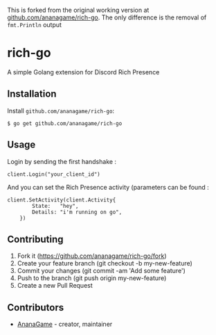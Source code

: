 This is forked from the original working version at [github.com/ananagame/rich-go](github.com/ananagame/rich-go).
The only difference is the removal of `fmt.Println` output


# rich-go

A simple Golang extension for Discord Rich Presence

## Installation

Install `github.com/ananagame/rich-go`:

```
$ go get github.com/ananagame/rich-go
```

## Usage

Login by sending the first handshake :
```crystal
client.Login("your_client_id")
```

And you can set the Rich Presence activity (parameters can be found :
```crystal
client.SetActivity(client.Activity{
		State:   "hey",
		Details: "i'm running on go",
	})
```

## Contributing

1. Fork it (https://github.com/ananagame/rich-go/fork)
2. Create your feature branch (git checkout -b my-new-feature)
3. Commit your changes (git commit -am 'Add some feature')
4. Push to the branch (git push origin my-new-feature)
5. Create a new Pull Request

## Contributors

- [AnanaGame](https://github.com/ananagame) - creator, maintainer
